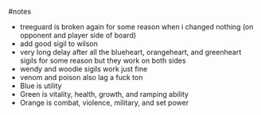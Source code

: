 #notes

-   treeguard is broken again for some reason when i changed nothing (on opponent and player side of board)
-   add good sigil to wilson
-   very long delay after all the blueheart, orangeheart, and greenheart sigils for some reason but they work on both sides
-   wendy and woodie sigils work just fine
-   venom and poison also lag a fuck ton
-   Blue is utility
-   Green is vitality, health, growth, and ramping ability
-   Orange is combat, violence, military, and set power